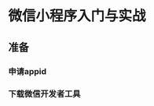# 微信小程序入门与实战

## 准备

### 申请appid

<Link :hrefUrl="'https://mp.weixin.qq.com/cgi-bin/wx?token=&lang=zh_CN'" :text="'微信公众平台'" :target="'_blank'"></Link>

### 下载微信开发者工具